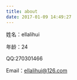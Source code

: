 ```yaml
---
title: about
date: 2017-01-09 14:49:27
---
```

姓名：ellalihui

年龄：24

QQ:270301466

Email：ellalihui@126.com
